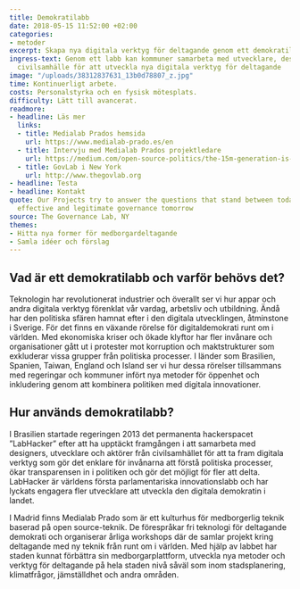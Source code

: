 ```yaml
---
title: Demokratilabb
date: 2018-05-15 11:52:00 +02:00
categories:
- metoder
excerpt: Skapa nya digitala verktyg för deltagande genom ett demokratilabb
ingress-text: Genom ett labb kan kommuner samarbeta med utvecklare, designers och
  civilsamhälle för att utveckla nya digitala verktyg för deltagande
image: "/uploads/38312837631_13b0d78807_z.jpg"
time: Kontinuerligt arbete.
costs: Personalstyrka och en fysisk mötesplats.
difficulty: Lätt till avancerat.
readmore:
- headline: Läs mer
  links:
  - title: Medialab Prados hemsida
    url: https://www.medialab-prado.es/en
  - title: Intervju med Medialab Prados projektledare
    url: https://medium.com/open-source-politics/the-15m-generation-is-fulfilling-its-promise-of-political-renewal-through-podemos-and-madrids-4c8bd3b50fe8
  - title: GovLab i New York
    url: http://www.thegovlab.org
- headline: Testa
- headline: Kontakt
quote: Our Projects try to answer the questions that stand between today and more
  effective and legitimate governance tomorrow
source: The Governance Lab, NY
themes:
- Hitta nya former för medborgardeltagande
- Samla idéer och förslag
---
```


## Vad är ett demokratilabb och varför behövs det?
Teknologin har revolutionerat industrier och överallt ser vi hur appar och andra digitala verktyg förenklat vår vardag, arbetsliv och utbildning. Ändå har den politiska sfären hamnat efter i den digitala utvecklingen, åtminstone i Sverige. För det finns en växande rörelse för digitaldemokrati runt om i världen.  Med ekonomiska kriser och ökade klyftor har fler invånare och organisationer gått ut i protester mot korruption och maktstrukturer som exkluderar vissa grupper från politiska processer. I länder som Brasilien, Spanien, Taiwan, England och Island ser vi hur dessa rörelser tillsammans med regeringar och kommuner infört nya metoder för öppenhet och inkludering genom att kombinera politiken med digitala innovationer. 

## Hur används demokratilabb?
I Brasilien startade regeringen 2013 det permanenta hackerspacet ”LabHacker” efter att ha upptäckt framgången i att samarbeta med designers, utvecklare och aktörer från civilsamhället för att ta fram digitala verktyg som gör det enklare för invånarna att förstå politiska processer, ökar transparensen in i politiken och gör det möjligt för fler att delta. LabHacker är världens första parlamentariska innovationslabb och har lyckats engagera fler utvecklare att utveckla den digitala demokratin i landet. 

I Madrid finns Medialab Prado som är ett kulturhus för medborgerlig teknik baserad på open source-teknik. De förespråkar fri teknologi för deltagande demokrati och organiserar årliga workshops där de samlar projekt kring deltagande med ny teknik från runt om i världen. Med hjälp av labbet har staden kunnat förbättra sin medborgarplattform, utveckla nya metoder och verktyg för deltagande på hela staden nivå såväl som inom stadsplanering, klimatfrågor, jämställdhet och andra områden.